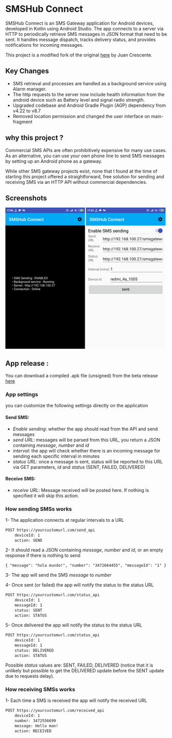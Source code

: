 # SMSHub Connect

SMSHub Connect is an SMS Gateway application for Android devices, developed in Kotlin using Android Studio. 
The app connects to a server via HTTP to periodically retrieve SMS messages in JSON format that need to be sent. 
It handles message dispatch, tracks delivery status, and provides notifications for incoming messages.

This project is a modified fork of the original [here](https://github.com/juancrescente/SMSHub/) by Juan Crescente.

## Key Changes

* SMS retrieval and processes are handled as a background service using Alarm manager.
* The http requests to the server now include health information from the android device such as Battery level and signal radio strength.
* Upgraded codebase and Android Gradle Plugin (AGP) dependency from v4.22 to v8.7
*  Removed location permission and changed the user interface on main-fragment

## why this project ?

Commercial SMS APIs are often prohibitively expensive for many use cases. As an alternative, you can use your own phone line to send SMS messages by setting up an Android phone as a gateway.

While other SMS gateway projects exist, none that I found at the time of starting this project offered a straightforward, free solution for sending and receiving SMS via an HTTP API without commercial dependencies.

## Screenshots

<img src="/fastlane/metadata/android/en-US/images/phoneScreenshots/img1.png" width="auto" height="440">
<img src="/fastlane/metadata/android/en-US/images/phoneScreenshots/img2.png" width="auto" height="440">

## App release :

You can download a compiled .apk file (unsigned) from the beta release [here](https://github.com/juancrescente/SMSHub/releases/download/0.1/app-release.apk)

### App settings

you can customize the following settings directly on the application

#### Send SMS:
+ *Enable sending*: whether the app should read from the API and send messages
+ *send URL*: messages will be parsed from this URL, you return a JSON containing *message*, *number* and *id*
+ *interval*: the app will check whether there is an incoming message for sending each specific interval in minutes
+ *status URL*: once a message is sent, status will be reported to this URL via GET parameters, *id* and *status* (SENT, FAILED, DELIVERED)

#### Receive SMS:
+ *receive URL*: Message received will be posted here. If nothing is specified it will skip this action.


### How sending SMSs works

1- The application connects at regular intervals to a URL

```
POST https://yourcustomurl.com/send_api
    deviceId: 1
    action: SEND
```

2- It should read a JSON containing *message*, *number* and *id*, or an empty response if there is nothing to send
```
{ "message": "hola mundo!", "number": "3472664455", "messageId": "1" }
```

3- The app will send the SMS *message* to *number*

4- Once sent (or failed) the app will notify the status to the status URL
```
POST https://yourcustomurl.com/status_api
    deviceId: 1
    messageId: 1
    status: SENT
    action: STATUS
```

5- Once delivered the app will notify the status to the status URL

```
POST https://yourcustomurl.com/status_api
    deviceId: 1
    messageId: 1
    status: DELIVERED
    action: STATUS
```

Possible _status_ values are: SENT, FAILED, DELIVERED (notice that it is unlikely but possible to get the DELIVERED update before the SENT update due to requests delay).


### How receiving SMSs works

1- Each time a SMS is received the app will notify the received URL
```
POST https://yourcustomurl.com/received_api
    deviceId: 1
    number: 3472556699
    message: Hello man!
    action: RECEIVED
```

